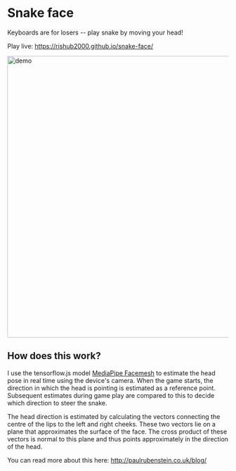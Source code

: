 # Snake face

Keyboards are for losers -- play snake by moving your head! 

Play live: <a href="https://rishub2000.github.io/snake-face/">https://rishub2000.github.io/snake-face/</a>


<img src="demo.gif" alt="demo" style="width: 640px;"/>

## How does this work?

I use the tensorflow.js model <a href="https://github.com/tensorflow/tfjs-models/tree/master/facemesh">MediaPipe Facemesh</a> to estimate the head pose in real time using the device's camera. When the game starts, the direction in which the head is pointing is estimated as a reference point. Subsequent estimates during game play are compared to this to decide which direction to steer the snake.


The head direction is estimated by calculating the vectors connecting
the centre of the lips to the left and right cheeks. These two vectors lie
on a plane that approximates the surface of the face. The cross product of these
vectors is normal to this plane and thus points approximately in the direction
of the head.


You can read more about this here: <a href="http://paulrubenstein.co.uk/blog/">http://paulrubenstein.co.uk/blog/</a>
